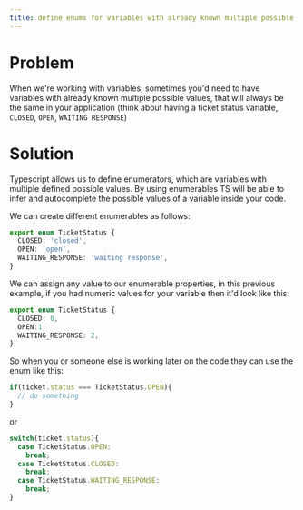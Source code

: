 ```yaml
---
title: define enums for variables with already known multiple possible values
---
```


# Problem

When we're working with variables, sometimes you'd need to have variables with already known multiple possible values, that will always be the same in your application (think about having a ticket status variable, `CLOSED`, `OPEN`, `WAITING RESPONSE`)

# Solution

Typescript allows us to define enumerators, which are variables with multiple defined possible values. By using enumerables TS will be able to infer and autocomplete the possible values of a variable inside your code.

We can create different enumerables as follows:
```ts
export enum TicketStatus {
  CLOSED: 'closed',
  OPEN: 'open',
  WAITING_RESPONSE: 'waiting response',
}
```

We can assign any value to our enumerable properties, in this previous example, if you had numeric values for your variable then it'd look like this:
```ts
export enum TicketStatus {
  CLOSED: 0,
  OPEN:1,
  WAITING_RESPONSE: 2,
}
```

So when you or someone else is working later on the code they can use the enum like this:
```ts
if(ticket.status === TicketStatus.OPEN){
  // do something
}
```
or
```ts
switch(ticket.status){
  case TicketStatus.OPEN:
    break;
  case TicketStatus.CLOSED:
    break;
  case TicketStatus.WAITING_RESPONSE:
    break;
}
```
